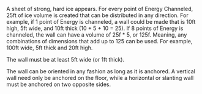 A sheet of strong, hard ice appears. For every point of Energy Channeled, 25ft of ice volume is created that can be distributed in any direction. For example, if 1 point of Energy is channeled, a wall could be made that is 10ft high, 5ft wide, and 10ft thick (10 + 5 + 10 = 25). If 8 points of Energy is channeled, the wall can have a volume of 25f * 5, or 125f. Meaning, any combinations of dimensions that add up to 125 can be used. For example, 100ft wide, 5ft thick and 20ft high.

The wall must be at least 5ft wide (or 1ft thick).

 The wall can be oriented in any fashion as long as it is anchored. A vertical wall need only be anchored on the floor, while a horizontal or slanting wall must be anchored on two opposite sides.